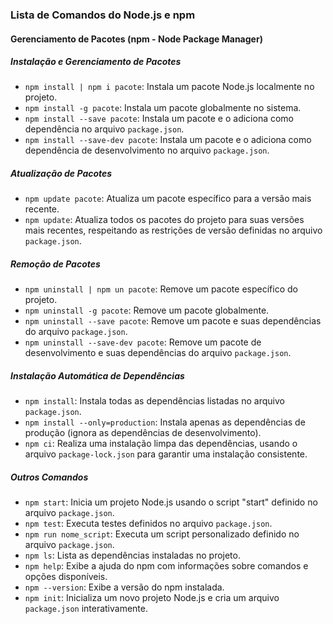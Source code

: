 ### Lista de Comandos do Node.js e npm

#### Gerenciamento de Pacotes (npm - Node Package Manager)

##### Instalação e Gerenciamento de Pacotes
- `npm install | npm i pacote`: Instala um pacote Node.js localmente no projeto.
- `npm install -g pacote`: Instala um pacote globalmente no sistema.
- `npm install --save pacote`: Instala um pacote e o adiciona como dependência no arquivo `package.json`.
- `npm install --save-dev pacote`: Instala um pacote e o adiciona como dependência de desenvolvimento no arquivo `package.json`.

##### Atualização de Pacotes
- `npm update pacote`: Atualiza um pacote específico para a versão mais recente.
- `npm update`: Atualiza todos os pacotes do projeto para suas versões mais recentes, respeitando as restrições de versão definidas no arquivo `package.json`.

##### Remoção de Pacotes
- `npm uninstall | npm un pacote`: Remove um pacote específico do projeto.
- `npm uninstall -g pacote`: Remove um pacote globalmente.
- `npm uninstall --save pacote`: Remove um pacote e suas dependências do arquivo `package.json`.
- `npm uninstall --save-dev pacote`: Remove um pacote de desenvolvimento e suas dependências do arquivo `package.json`.

##### Instalação Automática de Dependências
- `npm install`: Instala todas as dependências listadas no arquivo `package.json`.
- `npm install --only=production`: Instala apenas as dependências de produção (ignora as dependências de desenvolvimento).
- `npm ci`: Realiza uma instalação limpa das dependências, usando o arquivo `package-lock.json` para garantir uma instalação consistente.

##### Outros Comandos
- `npm start`: Inicia um projeto Node.js usando o script "start" definido no arquivo `package.json`.
- `npm test`: Executa testes definidos no arquivo `package.json`.
- `npm run nome_script`: Executa um script personalizado definido no arquivo `package.json`.
- `npm ls`: Lista as dependências instaladas no projeto.
- `npm help`: Exibe a ajuda do npm com informações sobre comandos e opções disponíveis.
- `npm --version`: Exibe a versão do npm instalada.
- `npm init`: Inicializa um novo projeto Node.js e cria um arquivo `package.json` interativamente.